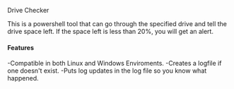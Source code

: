 Drive Checker

This is a powershell tool that can go through the specified drive and tell the drive space left. If the space left is less than 20%, you will get an alert. 

#### Features

-Compatible in both Linux and Windows Enviroments.
-Creates a logfile if one doesn't exist.
-Puts log updates in the log file so you know what happened.
